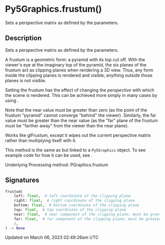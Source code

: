 # Py5Graphics.frustum()

Sets a perspective matrix as defined by the parameters.

## Description

Sets a perspective matrix as defined by the parameters.

A frustum is a geometric form: a pyramid with its top cut off.  With the viewer's eye at the imaginary top of the pyramid, the six planes of the frustum act as clipping planes when rendering a 3D view.  Thus, any form inside the clipping planes is rendered and visible; anything outside those planes is not visible.

Setting the frustum has the effect of changing the *perspective* with which the scene is rendered.  This can be achieved more simply in many cases by using [](py5graphics_perspective).

Note that the near value must be greater than zero (as the point of the frustum "pyramid" cannot converge "behind" the viewer).  Similarly, the far value must be greater than the near value (as the "far" plane of the frustum must be "farther away" from the viewer than the near plane).

Works like glFrustum, except it wipes out the current perspective matrix rather than multiplying itself with it.

This method is the same as [](sketch_frustum) but linked to a `Py5Graphics` object. To see example code for how it can be used, see [](sketch_frustum).

Underlying Processing method: PGraphics.frustum

## Signatures

```python
frustum(
    left: float,  # left coordinate of the clipping plane
    right: float,  # right coordinate of the clipping plane
    bottom: float,  # bottom coordinate of the clipping plane
    top: float,  # top coordinate of the clipping plane
    near: float,  # near component of the clipping plane; must be greater than zero
    far: float,  # far component of the clipping plane; must be greater than the near value
    /,
) -> None
```

Updated on March 06, 2023 02:49:26am UTC
